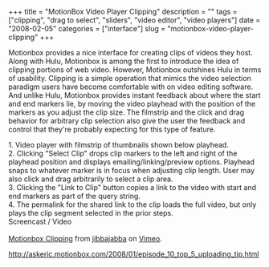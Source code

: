 +++
title = "MotionBox Video Player Clipping"
description = ""
tags = ["clipping", "drag to select", "sliders", "video editor", "video players"]
date = "2008-02-05"
categories = ["interface"]
slug = "motionbox-video-player-clipping"
+++


<p>Motionbox provides a nice interface for creating clips of videos they host. Along with Hulu, Motionbox is among the first to introduce the idea of clipping portions of web video. However, Motionbox outshines Hulu in terms of usability. Clipping is a simple operation that mimics the video selection paradigm users have become comfortable with on video editing software. And unlike Hulu, Motionbox provides instant feedback about where the start and end markers lie, by moving the video playhead with the position of the markers as you adjust the clip size. The filmstrip and the click and drag behavior for arbitrary clip selection also give the user the feedback and control that they're probably expecting for this type of feature.</p>
<div id="screens-full" class="clear"><div class="caption">1. Video player with filmstrip of thumbnails shown below playhead.</div><div class="fullimg clear"><a href="http://media.konigi.com/interface/motionbox-video-player-clipping-1.png" class="group" rel="group" title="1. Video player with filmstrip of thumbnails shown below playhead."><img src="http://media.konigi.com/interface/motionbox-video-player-clipping-1.png" alt="" class="img-responsive"></a></div></div><div id="screens-full" class="clear"><div class="caption">2. Clicking &quot;Select Clip&quot; drops clip markers to the left and right of the playhead position and displays emailing/linking/preview options. Playhead snaps to whatever marker is in focus when adjusting clip length. User may also click and drag arbitrarily to select a clip area.</div><div class="fullimg clear"><a href="http://media.konigi.com/interface/motionbox-video-player-clipping-2.png" class="group" rel="group" title="2. Clicking &quot;Select Clip&quot; drops clip markers to the left and right of the playhead positio..."><img src="http://media.konigi.com/interface/motionbox-video-player-clipping-2.png" alt="" class="img-responsive"></a></div></div><div id="screens-full" class="clear"><div class="caption">3. Clicking the &quot;Link to Clip&quot; button copies a link to the video with start and end markers as part of the query string.</div><div class="fullimg clear"><a href="http://media.konigi.com/interface/motionbox-video-player-clipping-3.png" class="group" rel="group" title="3. Clicking the &quot;Link to Clip&quot; button copies a link to the video with start and end marker..."><img src="http://media.konigi.com/interface/motionbox-video-player-clipping-3.png" alt="" class="img-responsive"></a></div></div><div id="screens-full" class="clear"><div class="caption">4. The permalink for the shared link to the clip loads the full video, but only plays the clip segment selected in the prior steps.</div><div class="fullimg clear"><a href="http://media.konigi.com/interface/motionbox-video-player-clipping-4.png" class="group" rel="group" title="4. The permalink for the shared link to the clip loads the full video, but only plays the clip segme..."><img src="http://media.konigi.com/interface/motionbox-video-player-clipping-4.png" alt="" class="img-responsive"></a></div></div><div class="video"><div class="caption aptureNoAutolink">Screencast / Video</div><div class="video-object"><object type="application/x-shockwave-flash" width="610" height="615" data="http://www.vimeo.com/moogaloop.swf?clip_id=701332&amp;server=www.vimeo.com&amp;fullscreen=1&amp;show_title=1&amp;show_byline=1&amp;show_portrait=0&amp;color=00ADEF">	<param name="quality" value="best" />	<param name="allowfullscreen" value="true" />	<param name="scale" value="showAll" />	<param name="movie" value="http://www.vimeo.com/moogaloop.swf?clip_id=701332&amp;server=www.vimeo.com&amp;fullscreen=1&amp;show_title=1&amp;show_byline=1&amp;show_portrait=0&amp;color=00ADEF" /></object><br /><a href="http://www.vimeo.com/701332/l:embed_701332">Motionbox Clipping</a> from <a href="http://www.vimeo.com/jibbajabba/l:embed_701332">jibbajabba</a> on <a href="http://vimeo.com/l:embed_701332">Vimeo</a>.</div></div>        
<p><a href="http://askeric.motionbox.com/2008/01/episode_10_top_5_uploading_tip.html">http://askeric.motionbox.com/2008/01/episode_10_top_5_uploading_tip.html</a></p>

